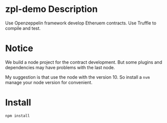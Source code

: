 # zpl-demo Description

Use Openzeppelin framework develop Etheruem contracts. Use Truffle to compile and test.

# Notice

We build a node project for the contract development. But some plugins and dependencies may have problems with the last node.

My suggestion is that use the node with the version 10. So install a `nvm` manage your node version for convenient.


# Install


```
npm install
```

